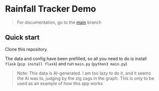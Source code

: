 # Rainfall Tracker Demo

> For documentation, go to the [main](https://github.com/NotLawson/rainfall-tracker/tree/main) branch

## Quick start

Clone this repository.

The data and config have been prefilled, so all you need to do is install `flask` (`pip install flask`) and run `main.py` (`python3 main.py`)

> Note: This data is AI-generated. I am too lazy to do it, and it seems the AI was to, judging by the zig zags in the graph. This is only to be used as an example of how this app works

